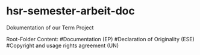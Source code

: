# hsr-semester-arbeit-doc
Dokumentation of our Term Project

Root-Folder Content:
#Documentation (EP)
#Declaration of Originality (ESE)
#Copyright and usage rights agreement (UN)
